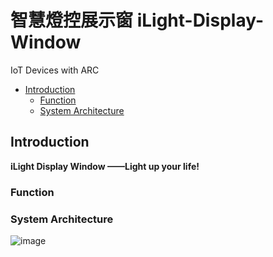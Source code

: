 # 智慧燈控展示窗 iLight-Display-Window
IoT Devices with ARC

* [Introduction](#introduction)
	* [Function](#function)
	* [System Architecture](#system-architecture)


## Introduction
**iLight Display Window ——Light up your life!**

### Function

### System Architecture
![image](https://github.com/weftuon1/iLight-Display-Window/blob/master/src/system_pic.png)
